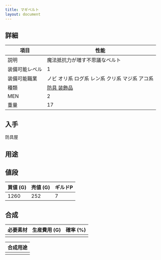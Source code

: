 ```yaml
---
title: マギベルト
layout: document
---
```

## 詳細


|項目|性能|
|---|---|
|説明|魔法抵抗力が増す不思議なベルト|
|装備可能レベル|1|
|装備可能職業|ノビ オリ系 ログ系 レン系 クリ系 マジ系 アコ系|
|種類|[防具 装飾品](防具(装飾品))|
|MEN|2|
|重量|17|

## 入手

防具屋

## 用途

## 値段
|買値 (G)|売値 (G)|ギルドP|
|---|---|---|
|1260|252|7|

## 合成
|必要素材|生産費用 (G)|確率 (%)|
|---|---|---|
||||

|合成用途|
|---|
||
